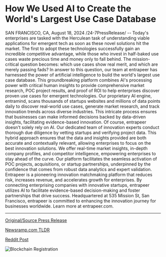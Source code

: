 # How We Used AI to Create the World's Largest Use Case Database

SAN FRANCISCO, CA, August 18, 2024 /24-7PressRelease/ -- Today's enterprises are tasked with the Herculean task of understanding viable applications for emergent tech as soon as these novel solutions hit the market. The first to adopt these technologies successfully gain an incredible competitive advantage, while those who invest in half-baked use cases waste precious time and money only to fall behind.   The mission-critical question becomes: which use cases show real merit, and which are merely passing fads?  In answer to this question, our team at entrapeer has harnessed the power of artificial intelligence to build the world's largest use case database. This groundbreaking platform combines AI's processing power with critical human insights to provide comprehensive market research, POC project results, and proof of ROI to help enterprises discover proven use cases for emergent technologies.  Our proprietary AI engine, entramind, scans thousands of startups websites and millions of data points daily to discover real-world use cases, generate market research, and track innovation trends across diverse industries. This intricate process ensures that businesses can make informed decisions backed by data-driven insights, facilitating evidence-based innovation.  Of course, entrapeer doesn't solely rely on AI. Our dedicated team of innovation experts conduct thorough due diligence by vetting startups and verifying project data. This hybrid approach ensures that the data and insights provided are both accurate and contextually relevant, allowing enterprises to focus on the best innovation solutions.  We offer real-time market insights, in-depth company profiles, and competitor intelligence, empowering enterprises to stay ahead of the curve. Our platform facilitates the seamless activation of POC projects, acquisitions, or startup partnerships, underpinned by the confidence that comes from robust data analytics and expert validation.  Entrapeer is a pioneering innovation matchmaking platform that reduces risk, increases revenue, and accelerates growth for enterprises. By connecting enterprising companies with innovative startups, entrapeer utilizes AI to facilitate evidence-based decision-making and foster partnerships that drive success. Headquartered at 535 Mission St, San Francisco, entrapeer is committed to enhancing the innovation journey for businesses worldwide. Learn more at entrapeer.com. 

---

[Original/Source Press Release](https://www.24-7pressrelease.com/press-release/513548/how-we-used-ai-to-create-the-worlds-largest-use-case-database)
                    

[Newsramp.com TLDR](None) 



[Reddit Post](https://www.reddit.com/r/Business_NewsRamp/comments/1ev3e8i/entapeer_utilizes_ai_to_provide_proven_use_cases/) 



![Blockchain Registration](https://cdn.newsramp.app/24-7PressRelease/qrcode/248/18/gleeoZQ8.webp)